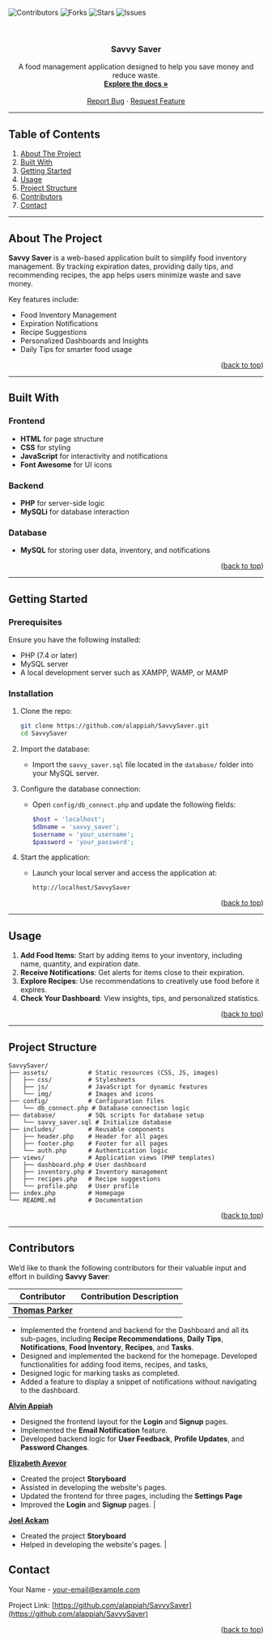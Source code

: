 <a name="readme-top"></a>

<!-- PROJECT SHIELDS -->
![Contributors](https://img.shields.io/github/contributors/alappiah/SavvySaver.svg?style=for-the-badge)
![Forks](https://img.shields.io/github/forks/alappiah/SavvySaver.svg?style=for-the-badge)
![Stars](https://img.shields.io/github/stars/alappiah/SavvySaver.svg?style=for-the-badge)
![Issues](https://img.shields.io/github/issues/alappiah/SavvySaver.svg?style=for-the-badge)

<br />
<div align="center">
  <h3 align="center">Savvy Saver</h3>
  <p align="center">
    A food management application designed to help you save money and reduce waste.
    <br />
    <a href="https://github.com/alappiah/SavvySaver"><strong>Explore the docs »</strong></a>
    <br />
    <br />
    <a href="https://github.com/alappiah/SavvySaver/issues">Report Bug</a>
    ·
    <a href="https://github.com/alappiah/SavvySaver/issues">Request Feature</a>
  </p>
</div>

---

## Table of Contents

1. [About The Project](#about-the-project)
2. [Built With](#built-with)
3. [Getting Started](#getting-started)
4. [Usage](#usage)
5. [Project Structure](#project-structure)
6. [Contributors](#contributing)
7. [Contact](#contact)

---

## About The Project

**Savvy Saver** is a web-based application built to simplify food inventory management. By tracking expiration dates, providing daily tips, and recommending recipes, the app helps users minimize waste and save money.  

Key features include:  
- Food Inventory Management  
- Expiration Notifications  
- Recipe Suggestions  
- Personalized Dashboards and Insights  
- Daily Tips for smarter food usage  

<p align="right">(<a href="#readme-top">back to top</a>)</p>

---

## Built With

### Frontend
- **HTML** for page structure  
- **CSS** for styling  
- **JavaScript** for interactivity and notifications  
- **Font Awesome** for UI icons  

### Backend
- **PHP** for server-side logic  
- **MySQLi** for database interaction  

### Database
- **MySQL** for storing user data, inventory, and notifications  

<p align="right">(<a href="#readme-top">back to top</a>)</p>

---

## Getting Started

### Prerequisites

Ensure you have the following installed:  
- PHP (7.4 or later)  
- MySQL server  
- A local development server such as XAMPP, WAMP, or MAMP  

### Installation

1. Clone the repo:  
   ```bash
   git clone https://github.com/alappiah/SavvySaver.git
   cd SavvySaver
   ```

2. Import the database:  
   - Import the `savvy_saver.sql` file located in the `database/` folder into your MySQL server.

3. Configure the database connection:  
   - Open `config/db_connect.php` and update the following fields:
     ```php
     $host = 'localhost';
     $dbname = 'savvy_saver';
     $username = 'your_username';
     $password = 'your_password';
     ```

4. Start the application:  
   - Launch your local server and access the application at:  
     ```
     http://localhost/SavvySaver
     ```

<p align="right">(<a href="#readme-top">back to top</a>)</p>

---

## Usage

1. **Add Food Items**: Start by adding items to your inventory, including name, quantity, and expiration date.  
2. **Receive Notifications**: Get alerts for items close to their expiration.  
3. **Explore Recipes**: Use recommendations to creatively use food before it expires.  
4. **Check Your Dashboard**: View insights, tips, and personalized statistics.

<p align="right">(<a href="#readme-top">back to top</a>)</p>

---

## Project Structure

```plaintext
SavvySaver/
├── assets/           # Static resources (CSS, JS, images)
│   ├── css/          # Stylesheets
│   ├── js/           # JavaScript for dynamic features
│   └── img/          # Images and icons
├── config/           # Configuration files
│   └── db_connect.php # Database connection logic
├── database/         # SQL scripts for database setup
│   └── savvy_saver.sql # Initialize database
├── includes/         # Reusable components
│   ├── header.php    # Header for all pages
│   ├── footer.php    # Footer for all pages
│   └── auth.php      # Authentication logic
├── views/            # Application views (PHP templates)
│   ├── dashboard.php # User dashboard
│   ├── inventory.php # Inventory management
│   ├── recipes.php   # Recipe suggestions
│   └── profile.php   # User profile
├── index.php         # Homepage
└── README.md         # Documentation
```

<p align="right">(<a href="#readme-top">back to top</a>)</p>

---

## Contributors

We’d like to thank the following contributors for their valuable input and effort in building **Savvy Saver**:  

| **Contributor** | **Contribution Description** |  
|------------------|-------------------------------|  
| **[Thomas Parker](https://github.com/ThomasParkerr)** |
 -  Implemented the frontend and backend for the Dashboard and all its sub-pages, including **Recipe Recommendations**, **Daily Tips**, **Notifications**, **Food Inventory**, **Recipes**, and **Tasks**.
 - Designed and implemented the backend for the homepage. Developed functionalities for adding food items, recipes, and tasks,
 - Designed logic for marking tasks as completed.
 - Added a feature to display a snippet of notifications without navigating to the dashboard.


**[Alvin Appiah](https://github.com/alappiah)** 
- Designed the frontend layout for the **Login** and **Signup** pages.
- Implemented the **Email Notification** feature. 
- Developed backend logic for **User Feedback**, **Profile Updates**, and **Password Changes**.

**[Elizabeth Avevor](https://github.com/Afful-yayra156)** 
- Created the project **Storyboard** 
- Assisted in developing the website's pages. 
- Updated the frontend for three pages, including the **Settings Page**
- Improved the **Login** and **Signup** pages. |  

**[Joel Ackam](https://github.com/contributor-profile)**
- Created the project **Storyboard** 
- Helped in developing the website's pages. |  

## Contact

Your Name - [your-email@example.com](mailto:your-email@example.com)  

Project Link: [https://github.com/alappiah/SavvySaver](https://github.com/alappiah/SavvySaver)  

<p align="right">(<a href="#readme-top">back to top</a>)</p>
